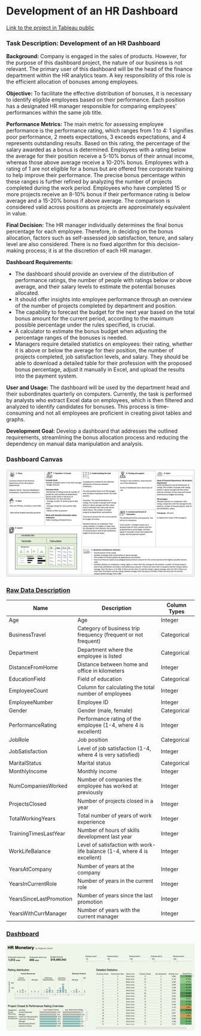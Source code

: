 # Development of an HR Dashboard

[Link to the project in Tableau public](https://public.tableau.com/app/profile/david.grigorev/viz/HRmonetary-KarpovProject/HRmonetaryDashboard)


### Task Description: Development of an HR Dashboard

**Background:** Company is engaged in the sales of products. However, for the purpose of this dashboard project, the nature of our business is not relevant. The primary user of this dashboard will be the head of the finance department within the HR analytics team. A key responsibility of this role is the efficient allocation of bonuses among employees.

**Objective:** To facilitate the effective distribution of bonuses, it is necessary to identify eligible employees based on their performance. Each position has a designated HR manager responsible for comparing employees' performances within the same job title.

**Performance Metrics:** The main metric for assessing employee performance is the performance rating, which ranges from 1 to 4: 1 signifies poor performance, 2 meets expectations, 3 exceeds expectations, and 4 represents outstanding results. Based on this rating, the percentage of the salary awarded as a bonus is determined. Employees with a rating below the average for their position receive a 5-10% bonus of their annual income, whereas those above average receive a 10-20% bonus. Employees with a rating of 1 are not eligible for a bonus but are offered free corporate training to help improve their performance. The precise bonus percentage within these ranges is further refined by analyzing the number of projects completed during the work period. Employees who have completed 15 or more projects receive an 8-10% bonus if their performance rating is below average and a 15-20% bonus if above average. The comparison is considered valid across positions as projects are approximately equivalent in value.

**Final Decision:** The HR manager individually determines the final bonus percentage for each employee. Therefore, in deciding on the bonus allocation, factors such as self-assessed job satisfaction, tenure, and salary level are also considered. There is no fixed algorithm for this decision-making process; it is at the discretion of each HR manager.

**Dashboard Requirements:** 
- The dashboard should provide an overview of the distribution of performance ratings, the number of people with ratings below or above average, and their salary levels to estimate the potential bonuses allocated.
- It should offer insights into employee performance through an overview of the number of projects completed by department and position.
- The capability to forecast the budget for the next year based on the total bonus amount for the current period, according to the maximum possible percentage under the rules specified, is crucial.
- A calculator to estimate the bonus budget when adjusting the percentage ranges of the bonuses is needed.
- Managers require detailed statistics on employees: their rating, whether it is above or below the average for their position, the number of projects completed, job satisfaction levels, and salary. They should be able to download a detailed table for their profession with the proposed bonus percentage, adjust it manually in Excel, and upload the results into the payment system.

**User and Usage:** The dashboard will be used by the department head and their subordinates quarterly on computers. Currently, the task is performed by analysts who extract Excel data on employees, which is then filtered and analyzed to identify candidates for bonuses. This process is time-consuming and not all employees are proficient in creating pivot tables and graphs.

**Development Goal:** Develop a dashboard that addresses the outlined requirements, streamlining the bonus allocation process and reducing the dependency on manual data manipulation and analysis.

### Dashboard Canvas
![Canvas](Attachments/Canvas.png)

### [Raw Data Description](Attachments/Hr_data_monetary.xlsx)

| Name                   | Description                                                              | Column Types       |
|------------------------|--------------------------------------------------------------------------|--------------------|
| Age                    | Age                                                                      | Integer            |
| BusinessTravel         | Category of business trip frequency (frequent or not frequent)            | Categorical        |
| Department             | Department where the employee is listed                                  | Categorical        |
| DistanceFromHome       | Distance between home and office in kilometers                           | Integer            |
| EducationField         | Field of education                                                       | Categorical        |
| EmployeeCount          | Column for calculating the total number of employees                     | Integer            |
| EmployeeNumber         | Employee ID                                                              | Integer            |
| Gender                 | Gender (male, female)                                                    | Categorical        |
| PerformanceRating      | Performance rating of the employee (1-4, where 4 is excellent)           | Integer            |
| JobRole                | Job position                                                             | Categorical        |
| JobSatisfaction        | Level of job satisfaction (1-4, where 4 is very satisfied)               | Integer            |
| MaritalStatus          | Marital status                                                           | Categorical        |
| MonthlyIncome          | Monthly income                                                           | Integer            |
| NumCompaniesWorked     | Number of companies the employee has worked at previously                | Integer            |
| ProjectsClosed         | Number of projects closed in a year                                      | Integer            |
| TotalWorkingYears      | Total number of years of work experience                                 | Integer            |
| TrainingTimesLastYear  | Number of hours of skills development last year                          | Integer            |
| WorkLifeBalance        | Level of satisfaction with work-life balance (1-4, where 4 is excellent) | Integer            |
| YearsAtCompany         | Number of years at the company                                           | Integer            |
| YearsInCurrentRole     | Number of years in the current role                                      | Integer            |
| YearsSinceLastPromotion| Number of years since the last promotion                                 | Integer            |
| YearsWithCurrManager   | Number of years with the current manager                                 | Integer            |



### [Dashboard](https://public.tableau.com/app/profile/david.grigorev/viz/HRmonetary-KarpovProject/HRmonetaryDashboard)
![Dashboard_pic](Attachments/Final%20Dasboard.png)

